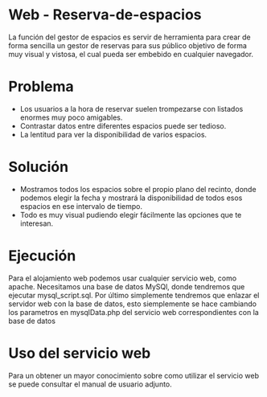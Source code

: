 # Web - Reserva-de-espacios

La función del gestor de espacios es servir de herramienta para crear de forma sencilla un gestor de reservas para sus público objetivo de forma muy visual y vistosa, el cual pueda ser embebido en cualquier navegador.

# Problema

* Los usuarios a la hora de reservar suelen trompezarse
con listados enormes muy poco amigables.
* Contrastar datos entre diferentes espacios puede ser
tedioso.
* La lentitud para ver la disponibilidad de varios
espacios.

# Solución

* Mostramos todos los espacios sobre el propio plano 
del recinto, donde podemos elegir la fecha y mostrará 
la disponibilidad de todos esos espacios en ese 
intervalo de tiempo.
* Todo es muy visual pudiendo elegir fácilmente las
opciones que te interesan.

# Ejecución

Para el alojamiento web podemos usar cualquier servicio web, como apache. Necesitamos una base de datos MySQl, donde tendremos que ejecutar mysql_script.sql. Por último simplemente tendremos que enlazar el servidor web con la base de datos, esto siemplemente se hace cambiando los parametros en mysqlData.php del servicio web correspondientes con la base de datos

# Uso del servicio web

Para un obtener un mayor conocimiento sobre como utilizar el servicio web se puede consultar el manual de usuario adjunto.

